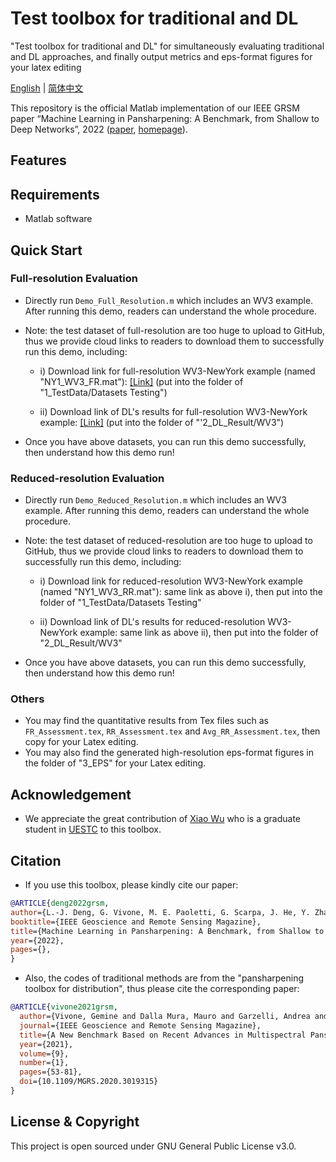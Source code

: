 # Test toolbox for traditional and DL
"Test toolbox for traditional and DL" for simultaneously evaluating traditional and DL approaches, and finally output metrics and eps-format figures for your latex editing

[English](https://github.com/.md) | [简体中文](https://github.com.md)

This repository is the official Matlab implementation of our IEEE GRSM paper “Machine Learning in Pansharpening: A Benchmark, from Shallow to Deep Networks”, 2022 ([paper](https://liangjiandeng.github.io), [homepage](https://liangjiandeng.github.io)).



## Features


## Requirements
* Matlab software

## Quick Start

### Full-resolution Evaluation

* Directly run ``Demo_Full_Resolution.m`` which includes an WV3 example. After running this demo, readers can understand the whole procedure.

* Note: the test dataset of full-resolution are too huge to upload to GitHub, thus we provide cloud links to readers to download them to
  successfully run this demo, including:
  - i) Download link for full-resolution WV3-NewYork example (named "NY1_WV3_FR.mat"): [[Link]](https://drive.google.com/file/d/1j1nyHuBxsNzIn-UEwZUgeziGCAFMLes9/view?usp=sharing)   (put into the folder of   "1_TestData/Datasets Testing")
  
  - ii) Download link of DL's results for full-resolution WV3-NewYork example: [[Link]](https://drive.google.com/file/d/16FSxdq6BY7STbmMzxcxJ5atNQ7ZV3mPT/view?usp=sharing)   (put into the folder of "'2_DL_Result/WV3")
  
* Once you have above datasets, you can run this demo successfully, then understand how this demo run!




### Reduced-resolution Evaluation

* Directly run ``Demo_Reduced_Resolution.m`` which includes an WV3 example. After running this demo, readers can understand the whole procedure.

* Note: the test dataset of reduced-resolution are too huge to upload to GitHub, thus we provide cloud links to readers to download them to
  successfully run this demo, including:
  - i) Download link for reduced-resolution WV3-NewYork example (named "NY1_WV3_RR.mat"): same link as above i), then put into the folder of   "1_TestData/Datasets Testing"
  
  - ii) Download link of DL's results for reduced-resolution WV3-NewYork example: same link as above ii), then put into the folder of "2_DL_Result/WV3"
  
* Once you have above datasets, you can run this demo successfully, then understand how this demo run!


### Others

* You may find the quantitative results from Tex files such as ``FR_Assessment.tex``, ``RR_Assessment.tex`` and ``Avg_RR_Assessment.tex``, then copy for your Latex editing.
* You may also find the generated high-resolution eps-format figures in the folder of "3_EPS" for your Latex editing. 


## Acknowledgement
- We appreciate the great contribution of [Xiao Wu](https://xiaoxiao-woo.github.io/) who is a graduate student in [UESTC](https://www.uestc.edu.cn/) to this toolbox.


## Citation
* If you use this toolbox, please kindly cite our paper:

```bibtex
@ARTICLE{deng2022grsm,
author={L.-J. Deng, G. Vivone, M. E. Paoletti, G. Scarpa, J. He, Y. Zhang, J. Chanussot, and A. Plaza},
booktitle={IEEE Geoscience and Remote Sensing Magazine},
title={Machine Learning in Pansharpening: A Benchmark, from Shallow to Deep Networks},
year={2022},
pages={},
}
```

* Also, the codes of traditional methods are from the "pansharpening toolbox for distribution", thus please cite the corresponding paper:
```bibtex
@ARTICLE{vivone2021grsm,
  author={Vivone, Gemine and Dalla Mura, Mauro and Garzelli, Andrea and Restaino, Rocco and Scarpa, Giuseppe and Ulfarsson, Magnus O. and   Alparone, Luciano and Chanussot, Jocelyn},
  journal={IEEE Geoscience and Remote Sensing Magazine}, 
  title={A New Benchmark Based on Recent Advances in Multispectral Pansharpening: Revisiting Pansharpening With Classical and Emerging Pansharpening Methods}, 
  year={2021},
  volume={9},
  number={1},
  pages={53-81},
  doi={10.1109/MGRS.2020.3019315}
}
```

  


## License & Copyright
This project is open sourced under GNU General Public License v3.0.

